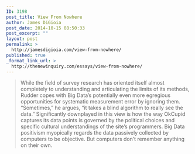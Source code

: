 ```yaml
---
ID: 3198
post_title: View From Nowhere
author: James DiGioia
post_date: 2014-10-15 08:50:33
post_excerpt: ""
layout: post
permalink: >
  http://jamesdigioia.com/view-from-nowhere/
published: true
_format_link_url: >
  http://thenewinquiry.com/essays/view-from-nowhere/
---
```

> While the field of survey research has oriented itself almost completely to understanding and articulating the limits of its methods, Rudder copes with Big Data’s potentially even more egregious opportunities for systematic measurement error by ignoring them. “Sometimes,” he argues, “it takes a blind algorithm to really see the data.” Significantly downplayed in this view is how the way OkCupid captures its data points is governed by the political choices and specific cultural understandings of the site’s programmers. Big Data positivism myopically regards the data passively collected by computers to be objective. But computers don’t remember anything on their own.